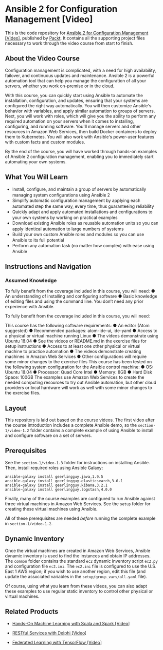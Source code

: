 # Ansible 2 for Configuration Management [Video]
This is the code repository for [Ansible 2 for Configuration Management [Video]](https://www.packtpub.com/cloud-networking/ansible-2-for-configuration-management-video), published by [Packt](https://www.packtpub.com/?utm_source=github). It contains all the supporting project files necessary to work through the video course from start to finish.

## About the Video Course
Configuration management is complicated, with a need for high availability, failover, and continuous updates and maintenance. Ansible 2 is a powerful automation tool that can help you manage the configuration of all your servers, whether you work on-premise or in the cloud.

With this course, you can quickly start using Ansible to automate the installation, configuration, and updates, ensuring that your systems are configured the right way automatically. You will then customize Ansible's behavior with variables, and apply similar automation to groups of servers. Next, you will work with roles, which will give you the ability to perform any required automation on your servers when it comes to installing, configuring, and running software. You'll manage servers and other resources in Amazon Web Services, then build Docker containers to deploy them to Kubernetes. You will also work with Ansible's power-user features with custom facts and custom modules.

By the end of the course, you will have worked through hands-on examples of Ansible 2 configuration management, enabling you to immediately start automating your own systems.


<H2>What You Will Learn</H2>
<DIV class=book-info-will-learn-text>
<UL>
<LI><SPAN style="LINE-HEIGHT: 20px; BACKGROUND-COLOR: transparent">Install, configure, and maintain a group of servers by automatically managing system configurations using Ansible 2</SPAN> 
<LI><SPAN style="LINE-HEIGHT: 20px; BACKGROUND-COLOR: transparent">Simplify automatic configuration management by applying each automated step the same way, every time, thus guaranteeing reliability</SPAN> 
<LI><SPAN style="LINE-HEIGHT: 20px; BACKGROUND-COLOR: transparent">Quickly adapt and apply automated installations and configurations to your own systems by working on practical examples</SPAN> 
<LI><SPAN style="LINE-HEIGHT: 20px; BACKGROUND-COLOR: transparent">Download existing Ansible roles as reusable automation units so you can apply identical automation to large numbers of systems</SPAN> 
<LI><SPAN style="LINE-HEIGHT: 20px; BACKGROUND-COLOR: transparent">Build your own custom Ansible roles and modules so you can use Ansible to its full potential</SPAN>
<LI><SPAN style="LINE-HEIGHT: 20px; BACKGROUND-COLOR: transparent">Perform any automation task (no matter how complex) with ease using Ansible</SPAN></LI></UL></DIV>

## Instructions and Navigation
### Assumed Knowledge

To fully benefit from the coverage included in this course, you will need:
●	An understanding of installing and configuring software
●	Basic knowledge of editing files and using the command line.
You don’t need any prior experience with Ansible.


To fully benefit from the coverage included in this course, you will need:

This course has the following software requirements:
●	An editor (Atom suggested)
●	Recommended packages: atom-ide-ui, ide-yaml
●	Access to a physical or virtual machine running Linux
●	The videos demonstrate using Ubuntu 18.04
●	See the videos or README.md in the exercise files for setup instructions
●	Access to at least one other physical or virtual machine to practice automation
●	The videos demonstrate creating machines in Amazon Web Services
●	Other configurations will require some minor changes to the exercise files
This course has been tested on the following system configuration for the Ansible control machine:
●	OS: Ubuntu 18.04
●	Processor: Quad Core Intel
●	Memory: 8GB
●	Hard Disk Space: 100GB
The examples use Amazon Web Services to create the needed computing resources to try out Ansible automation, but other cloud providers or local hardware will work as well with some minor changes to the exercise files.

## Layout

This repository is laid out based on the course videos. The first video after
the course introduction includes a complete Ansible demo, so the
`section-1/video-1.2` folder contains a complete example of using Ansible to
install and configure software on a set of servers.

## Prerequisites

See the `section-1/video-1.3` folder for instructions on installing Ansible.
Then, install required roles using Ansible Galaxy:

```
ansible-galaxy install geerlingguy.java,1.9.5
ansible-galaxy install geerlingguy.elasticsearch,3.0.1
ansible-galaxy install geerlingguy.kibana,3.2.1
ansible-galaxy install geerlingguy.logstash,4.0.0
```

Finally, many of the course examples are configured to run Ansible against
three virtual machines in Amazon Web Services. See the `setup` folder for
creating these virtual machines using Ansible.

All of these prerequisites are needed *before* running the complete example in
`section-1/video-1.2`.

## Dynamic Inventory

Once the virtual machines are created in Amazon Web Services, Ansible dynamic
inventory is used to find the instances and obtain IP addresses. The `common`
folder contains the standard `ec2` dynamic inventory script `ec2.py` and
configuration file `ec2.ini`. The `ec2.ini` file is configured to use the
U.S. East 1 AWS region; if you wish to use another region, edit this file
(and update the associated variables in the `setup/group_vars/all.yaml` file).

Of course, using what you learn from these videos, you can also adapt these
examples to use regular static inventory to control other physical or virtual
machines.

## Related Products
* [Hands-On Machine Learning with Scala and Spark [Video]](https://www.packtpub.com/big-data-and-business-intelligence/hands-machine-learning-scala-and-spark-video?utm_source=github&utm_medium=repository&utm_campaign=9781789342468)

* [RESTful Services with Delphi [Video]](https://www.packtpub.com/application-development/restful-services-delphi-video?utm_source=github&utm_medium=repository&utm_campaign=9781789951882)

* [Federated Learning with TensorFlow [Video]](https://www.packtpub.com/big-data-and-business-intelligence/federated-learning-tensorflow-video?utm_source=github&utm_medium=repository&utm_campaign=9781838823658)
